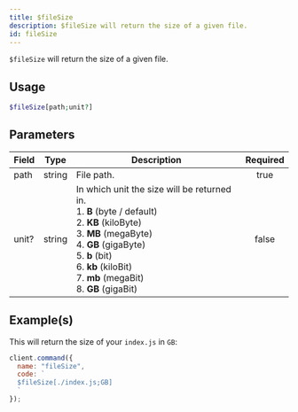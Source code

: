 ```yaml
---
title: $fileSize
description: $fileSize will return the size of a given file.
id: fileSize
---
```


`$fileSize` will return the size of a given file.

## Usage

```php
$fileSize[path;unit?]
```

## Parameters

| Field | Type   | Description                                                                                                                                                                                                                                                             | Required |
| ----- | ------ | ----------------------------------------------------------------------------------------------------------------------------------------------------------------------------------------------------------------------------------------------------------------------- | :------: |
| path  | string | File path.                                                                                                                                                                                                                                                              |   true   |
| unit? | string | In which unit the size will be returned in. <br /> 1. **B** (byte / default) <br /> 2. **KB** (kiloByte) <br /> 3. **MB** (megaByte) <br /> 4. **GB** (gigaByte) <br /> 5. **b** (bit) <br /> 6. **kb** (kiloBit) <br /> 7. **mb** (megaBit) <br /> 8. **GB** (gigaBit) |  false   |

## Example(s)

This will return the size of your `index.js` in `GB`:

```javascript
client.command({
  name: "fileSize",
  code: `
  $fileSize[./index.js;GB]
  `
});
```
